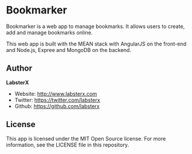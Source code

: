 Bookmarker
=========

Bookmarker is a web app to manage bookmarks. It allows users to create, add and manage bookmarks online.

This web app is built with the MEAN stack with AngularJS on the front-end and Node.js, Expree and MongoDB on the backend.

Author
------

**LabsterX**

* Website: http://www.labsterx.com
* Twitter: https://twitter.com/labsterx
* Github: https://github.com/labsterx

License
----

This app is licensed under the MIT Open Source license. For more information, see the LICENSE file in this repository.